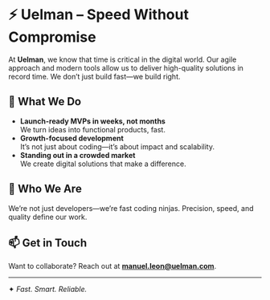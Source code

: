 # ⚡ Uelman – Speed Without Compromise  

At **Uelman**, we know that time is critical in the digital world. Our agile approach and modern tools allow us to deliver high-quality solutions in record time. We don’t just build fast—we build right.  

## 🚀 What We Do  
- **Launch-ready MVPs in weeks, not months**  
  We turn ideas into functional products, fast.  
- **Growth-focused development**  
  It’s not just about coding—it’s about impact and scalability.  
- **Standing out in a crowded market**  
  We create digital solutions that make a difference.  

## 🥷 Who We Are  
We’re not just developers—we’re fast coding ninjas. Precision, speed, and quality define our work.  

## 📫 Get in Touch  
Want to collaborate? Reach out at **[manuel.leon@uelman.com](mailto:manuel.leon@uelman.com)**.  

---
✦ *Fast. Smart. Reliable.*  
